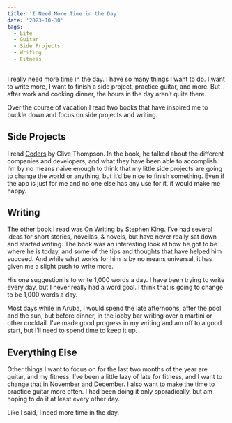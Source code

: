```yaml
---
title: 'I Need More Time in the Day'
date: '2023-10-30'
tags:
  - Life
  - Guitar
  - Side Projects
  - Writing
  - Fitness
---
```


I really need more time in the day. I have so many things I want to do. I want to write more, I want to finish a side project, practice guitar, and more. But after work and cooking dinner, the hours in the day aren’t quite there.
<!-- excerpt -->

Over the course of vacation I read two books that have inspired me to buckle down and focus on side projects and writing.

## Side Projects

I read [Coders](https://bookshop.org/p/books/coders-the-making-of-a-new-tribe-and-the-remaking-of-the-world-clive-thompson/12477150?ean=9780735220584) by Clive Thompson. In the book, he talked about the different companies and developers, and what they have been able to accomplish. I’m by no means naive enough to think that my little side projects are going to change the world or anything, but it’d be nice to finish something. Even if the app is just for me and no one else has any use for it, it would make me happy.

## Writing

The other book I read was [On Writing](https://bookshop.org/p/books/on-writing-a-memoir-of-the-craft-stephen-king/14560198) by Stephen King. I’ve had several ideas for short stories, novellas, & novels, but have never really sat down and started writing. The book was an interesting look at how he got to be where he is today, and some of the tips and thoughts that have helped him succeed. And while what works for him is by no means universal, it has given me a slight push to write more.

His one suggestion is to write 1,000 words a day. I have been trying to write every day, but I never really had a word goal. I think that is going to change to be 1,000 words a day.

Most days while in Aruba, I would spend the late afternoons, after the pool and the sun, but before dinner, in the lobby bar writing over a martini or other cocktail. I’ve made good progress in my writing and am off to a good start, but I’ll need to spend time to keep it up.

## Everything Else

Other things I want to focus on for the last two months of the year are guitar, and my fitness. I’ve been a little lazy of late for fitness, and I want to change that in November and December. I also want to make the time to practice guitar more often. I had been doing it only sporadically, but am hoping to do it at least every other day.

Like I said, I need more time in the day.